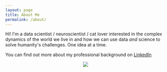 ```yaml
---
layout: page
title: About Me
permalink: /about/
---
```


Hi! I'm a data scientist / neuroscientist / cat lover interested in the complex dynamics of the world we live in and how
we can use data _and_ science to solve humanity's challenges. One idea at a time. 

You can find out more about my professional background on [LinkedIn](https://www.linkedin.com/in/arcosdiaz/)

<span style="display:block;text-align:center">![]({{site.baseurl}}/images/portfolio-small.png)</span>
